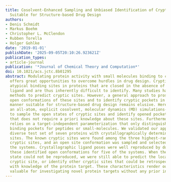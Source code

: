 ```yaml
---
title: Cosolvent-Enhanced Sampling and Unbiased Identification of Cryptic Pockets
  Suitable for Structure-based Drug Design
authors:
- Denis Schmidt
- Markus Boehm
- Christopher L. McClendon
- Rubben Torella
- Holger Gohlke
date: '2019-01-01'
publishDate: '2025-09-05T20:10:26.923621Z'
publication_types:
- article-journal
publication: '*Journal of Chemical Theory and Computation*'
doi: 10.1021/acs.jctc.8b01295
abstract: Modulating protein activity with small molecules binding to cryptic pockets
  offers great opportunities to overcome hurdles in drug design. Cryptic sites are
  atypical binding sites in proteins that are closed in the absence of a stabilizing
  ligand and are thus inherently difficult to identify. Many studies have proposed
  methods to predict cryptic sites. However, a general approach to prospectively sample
  open conformations of these sites and to identify cryptic pockets in an unbiased
  manner suitable for structure-based drug design remains elusive. Here, we describe
  an all-atom, explicit cosolvent, molecular dynamics (MD) simulations-based workflow
  to sample the open states of cryptic sites and identify opened pockets, in a manner
  that does not require a priori knowledge about these sites. Furthermore, the workflow
  relies on a target-independent parameterization that only distinguishes between
  binding pockets for peptides or small-molecules. We validated our approach on a
  diverse test set of seven proteins with crystallographically determined cryptic
  sites. The known cryptic sites were found among the three highest-ranked predicted
  cryptic sites, and an open site conformation was sampled and selected for most of
  the systems. Crystallographic ligand poses were well reproduced by docking into
  these identified open conformations for five of the systems. When the fully open
  state could not be reproduced, we were still able to predict the location of the
  cryptic site, or identify other cryptic sites that could be retrospectively validated
  with knowledge of the protein target. These characteristics render our approach
  valuable for investigating novel protein targets without any prior information.
---
```

